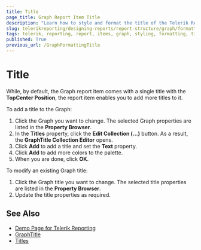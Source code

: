 ```yaml
---
title: Title
page_title: Graph Report Item Title 
description: "Learn how to style and format the title of the Telerik Reporting Graph report item."
slug: telerikreporting/designing-reports/report-structure/graph/formatting-a-graph/title
tags: telerik, reporting, report, items, graph, styling, formatting, title
published: True
previous_url: /GraphFormattingTitle
---
```


# Title

While, by default, the Graph report item comes with a single title with the __TopCenter Position__, the report item enables you to add more titles to it.   

To add a title to the Graph: 

1. Click the Graph you want to change. The selected Graph properties are listed in the __Property Browser__.
1. In the __Titles__ property, click the __Edit Collection (…)__ button. As a result, the __GraphTitle Collection Editor__ opens. 
1. Click __Add__ to add a title and set the __Text__ property. 
1. Click __Add__ to add more colors to the palette. 
1. When you are done, click __OK__. 

To modify an existing Graph title:

1. Click the Graph title you want to change. The selected title properties are listed in the __Property Browser__.
1. Update the title properties as required. 

## See Also
 
* [Demo Page for Telerik Reporting](https://demos.telerik.com/reporting)
* [GraphTitle](/reporting/api/Telerik.Reporting.GraphTitle)
* [Titles](/reporting/api/Telerik.Reporting.Graph#Telerik_Reporting_Graph_Titles)


